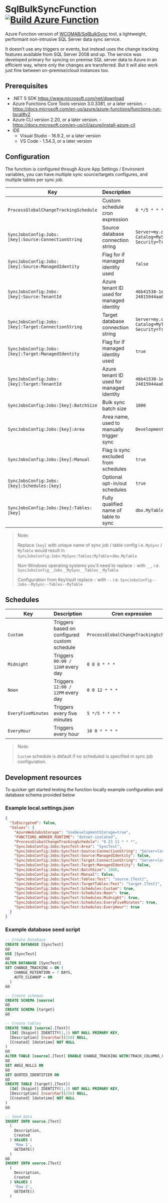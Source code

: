 # SqlBulkSyncFunction [![Build Azure Function](https://github.com/WCOMAB/SqlBulkSyncFunction/actions/workflows/build.yml/badge.svg?branch=main)](https://github.com/WCOMAB/SqlBulkSyncFunction/actions/workflows/build.yml)

Azure Function version of [WCOMAB/SqlBulkSync](https://github.com/WCOMAB/SqlBulkSync) tool, a lightweight, performant non-intrusive SQL Server data sync service.

It doesn’t use any triggers or events, but instead uses the change tracking features available from SQL Server 2008 and up.
The service was developed primary for syncing on premise SQL server data to Azure in an efficient way, where only the changes are transferred. But it will also work just fine between on-premise/cloud instances too.

## Prerequisites

- .NET 5 SDK  https://www.microsoft.com/net/download
- Azure Functions Core Tools version 3.0.3381, or a later version. - https://docs.microsoft.com/en-us/azure/azure-functions/functions-run-local#v2
- Azure CLI version 2.20, or a later version. - https://docs.microsoft.com/en-us/cli/azure/install-azure-cli
- IDE
  - Visual Studio - 16.9.2, or a later version
  - VS Code - 1.54.3, or a later version

## Configuration

The function is configured through Azure App Settings / Environent variables, you can have multiple sync source/targets configures, and multiple tables per sync job.

| Key                                                 | Description                               | Example                                                                      |
|-----------------------------------------------------|-------------------------------------------|------------------------------------------------------------------------------|
| `ProcessGlobalChangeTrackingSchedule`               | Custom schedule cron expression           | `0 */5 * * * *`                                                              |
| `SyncJobsConfig:Jobs:[key]:Source:ConnectionString` | Source database connection string         | `Server=my.dbserver.net;Initial Catalog=MySourceDb;Integrated Security=True` |
| `SyncJobsConfig:Jobs:[key]:Source:ManagedIdentity`  | Flag for if managed identity used         | `false`                                                                      |
| `SyncJobsConfig:Jobs:[key]:Source:TenantId`         | Azure tenant ID used for managed identity | `46b41530-1e0d-4403-b815-24815944aa6a`                                       |
| `SyncJobsConfig:Jobs:[key]:Target:ConnectionString` | Target database connection string         | `Server=my.dbserver.net;Initial Catalog=MyTargetDb;Integrated Security=True` |
| `SyncJobsConfig:Jobs:[key]:Target:ManagedIdentity`  | Flag for if managed identity used         | `true`                                                                       |
| `SyncJobsConfig:Jobs:[key]:Target:TenantId`         | Azure tenant ID used for managed identity | `46b41530-1e0d-4403-b815-24815944aa6a`                                       |
| `SyncJobsConfig:Jobs:[key]:BatchSize`               | Bulk sync batch size                      | `1000`                                                                       |
| `SyncJobsConfig:Jobs:[key]:Area`                    | Area name, used to manually trigger sync  | `Development`                                                                |
| `SyncJobsConfig:Jobs:[key]:Manual`                  | Flag is sync excluded from schedules      | `true`                                                                       |
| `SyncJobsConfig:Jobs:[key]:Schedules:[key]`         | Optional opt-in/out schedules             | `true`                                                                       |
| `SyncJobsConfig:Jobs:[key]:Tables:[key]`            | Fully qualified name of table to sync     | `dbo.MyTable`                                                                |


> Note:
>
> Replace `[key]` with unique name of sync job / table config i.e. `MySync` / `MyTable` would result in `SyncJobsConfig:Jobs:MySync:Tables:MyTable`=`dbo.MyTable`
>
> Non-Windows operating systems you'll need to replace `:` with `__`, i.e. `SyncJobsConfig__Jobs__MySync__Tables__MyTable`
>
> Configuration from KeyVault replace `:` with `--` i.e. `SyncJobsConfig--Jobs--MySync--Tables--MyTable`

## Schedules

| Key                 | Description                                   | Cron expression                       |
|---------------------|-----------------------------------------------|---------------------------------------|
| `Custom`            | Triggers based on configured custom schedule  | `ProcessGlobalChangeTrackingSchedule` |
| `Midnight`          | Triggers `00:00 / 12AM` every day             | `0 0 0 * * *`                         |
| `Noon`              | Triggers `12:00 / 12PM` every day             | `0 0 12 * * *`                        |
| `EveryFiveMinutes`  | Triggers every five minutes                   | `5 */5 * * * *`                       |
| `EveryHour`         | Triggers every hour                           | `10 0 * * * *`                        |


> Note:
>
> `Custom` schedule is default if no scheduled is specified in sync job configuration.


## Development resources

To quicker get started testing the function locally example configuration and database schema provided below

### Example local.settings.json

```json
{
  "IsEncrypted": false,
  "Values": {
    "AzureWebJobsStorage": "UseDevelopmentStorage=true",
    "FUNCTIONS_WORKER_RUNTIME": "dotnet-isolated",
    "ProcessGlobalChangeTrackingSchedule": "0 23 11 * * *",
    "SyncJobsConfig:Jobs:SyncTest:Area": "SyncTest",
    "SyncJobsConfig:Jobs:SyncTest:Source:ConnectionString": "Server=localhost;Initial Catalog=SyncTest;Integrated Security=True",
    "SyncJobsConfig:Jobs:SyncTest:Source:ManagedIdentity": false,
    "SyncJobsConfig:Jobs:SyncTest:Target:ConnectionString": "Server=localhost;Initial Catalog=SyncTest;Integrated Security=True",
    "SyncJobsConfig:Jobs:SyncTest:Target:ManagedIdentity": false,
    "SyncJobsConfig:Jobs:SyncTest:BatchSize": 1000,
    "SyncJobsConfig:Jobs:SyncTest:Manual": false,
    "SyncJobsConfig:Jobs:SyncTest:Tables:Test": "source.[Test]",
    "SyncJobsConfig:Jobs:SyncTest:TargetTables:Test": "target.[Test]",
    "SyncJobsConfig:Jobs:SyncTest:Schedules:Custom": true,
    "SyncJobsConfig:Jobs:SyncTest:Schedules:Noon": true,
    "SyncJobsConfig:Jobs:SyncTest:Schedules:Midnight": true,
    "SyncJobsConfig:Jobs:SyncTest:Schedules:EveryFiveMinutes": true,
    "SyncJobsConfig:Jobs:SyncTest:Schedules:EveryHour": true
  }
}
```

### Example database seed script

```sql
-- Create Database
CREATE DATABASE [SyncTest]
GO
USE [SyncTest]
GO
ALTER DATABASE [SyncTest]
SET CHANGE_TRACKING = ON (
    CHANGE_RETENTION = 7 DAYS,
    AUTO_CLEANUP = ON
  )
GO

-- Create schemas
CREATE SCHEMA [source]
GO
CREATE SCHEMA [target]
GO

-- Create tables
CREATE TABLE [source].[Test](
  [Id] [bigint] IDENTITY(1,1) NOT NULL PRIMARY KEY,
  [Description] [nvarchar](256) NULL,
  [Created] [datetime] NOT NULL
)
GO
ALTER TABLE [source].[Test] ENABLE CHANGE_TRACKING WITH(TRACK_COLUMNS_UPDATED = ON)
GO
SET ANSI_NULLS ON
GO
SET QUOTED_IDENTIFIER ON
GO
CREATE TABLE [target].[Test](
  [Id] [bigint] IDENTITY(1,1) NOT NULL PRIMARY KEY,
  [Description] [nvarchar](256) NULL,
  [Created] [datetime] NOT NULL
)
GO

-- Seed data
INSERT INTO source.[Test]
  (
    Description,
    Created
  ) VALUES (
    'Row 1',
    GETDATE()
  )
GO
INSERT INTO source.[Test]
  (
    Description,
    Created
  ) VALUES (
    'Row 2',
    GETDATE()
  )
```